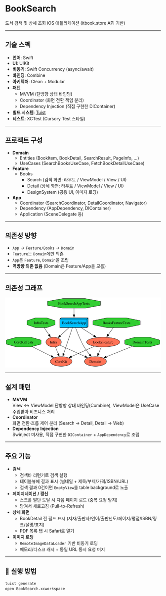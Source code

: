# BookSearch

도서 검색 및 상세 조회 iOS 애플리케이션 (itbook.store API 기반)

---

## 기술 스펙

- **언어**: Swift
- **UI**: UIKit
- **비동기**: Swift Concurrency (async/await)
- **바인딩**: Combine
- **아키텍처**: Clean + Modular
- **패턴**
  - MVVM (단방향 상태 바인딩)
  - Coordinator (화면 전환 책임 분리)
  - Dependency Injection (직접 구현한 DIContainer)
- **빌드 시스템**: [Tuist](https://tuist.io)
- **테스트**: XCTest (Cursory Test 스타일)

---

## 프로젝트 구성

- **Domain**
  - Entities (BookItem, BookDetail, SearchResult, PageInfo, …)
  - UseCases (SearchBooksUseCase, FetchBookDetailUseCase)
- **Feature**
  - Books
    - Search (검색 화면: 라우트 / ViewModel / View / UI)
    - Detail (상세 화면: 라우트 / ViewModel / View / UI)
    - DesignSystem (공용 UI, 이미지 로딩)
- **App**
  - Coordinator (SearchCoordinator, DetailCoordinator, Navigator)
  - Dependency (AppDependency, DIContainer)
  - Application (SceneDelegate 등)

---

## 의존성 방향

- `App` → `Feature/Books` → `Domain`
- `Feature`는 `Domain`에만 의존
- `App`은 `Feature`, `Domain`을 조립
- **역방향 의존 없음** (Domain은 Feature/App을 모름)

---

## 의존성 그래프
![Dependency Graph](./graph.png)

---

## 설계 패턴

- **MVVM**  
  View ↔ ViewModel 단방향 상태 바인딩(Combine), ViewModel은 UseCase 주입받아 비즈니스 처리
- **Coordinator**  
  화면 전환·흐름 제어 분리 (Search → Detail, Detail → Web)
- **Dependency Injection**  
  Swinject 미사용, 직접 구현한 `DIContainer` + `AppDependency`로 조립

---

## 주요 기능

- **검색**
  - 검색바 리턴키로 검색 실행
  - 테이블뷰에 결과 표시 (썸네일 + 제목/부제/가격/ISBN/URL)
  - 검색 결과 0건이면 `EmptyView`를 table background로 노출
- **페이지네이션 / 갱신**
  - 스크롤 말단 도달 시 다음 페이지 로드 (중복 요청 방지)
  - 당겨서 새로고침 (Pull-to-Refresh)
- **상세 화면**
  - BookDetail 전 필드 표시 (저자/출판사/언어/출판년도/페이지/평점/ISBN/링크/설명/표지)
  - PDF 목록 탭 시 Safari로 열기
- **이미지 로딩**
  - `RemoteImageDataLoader` 기반 비동기 로딩
  - 메모리/디스크 캐시 + 동일 URL 동시 요청 머지

---

## 🧭 실행 방법

```bash
tuist generate
open BookSearch.xcworkspace
